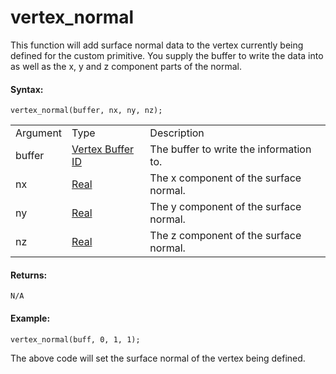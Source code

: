 # vertex_normal

This function will add surface normal data to the vertex currently being
defined for the custom primitive. You supply the buffer to write the
data into as well as the x, y and z component parts of the normal.

#### Syntax:

``` gml
vertex_normal(buffer, nx, ny, nz);
```

|          |                                                                                                                   |                                         |
|----------|-------------------------------------------------------------------------------------------------------------------|-----------------------------------------|
| Argument | Type                                                                                                              | Description                             |
| buffer   |  [Vertex Buffer ID](../../../../../GameMaker_Language/GML_Reference/Drawing/Primitives/vertex_create_buffer)  | The buffer to write the information to. |
| nx       |  [Real](../../../../../GameMaker_Language/GML_Overview/Data_Types)                                            | The x component of the surface normal.  |
| ny       |  [Real](../../../../../GameMaker_Language/GML_Overview/Data_Types)                                            | The y component of the surface normal.  |
| nz       |  [Real](../../../../../GameMaker_Language/GML_Overview/Data_Types)                                            | The z component of the surface normal.  |

#### Returns:

``` gml
N/A
```

#### Example:

``` gml
vertex_normal(buff, 0, 1, 1);
```

The above code will set the surface normal of the vertex being defined.
